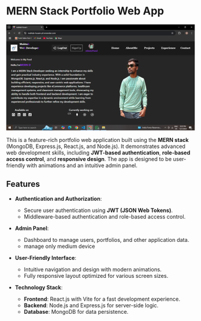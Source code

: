 # MERN Stack Portfolio Web App

![Project Preview](front_end/src/assets/portfolio-preview.png)

This is a feature-rich portfolio web application built using the **MERN stack** (MongoDB, Express.js, React.js, and Node.js). It demonstrates advanced web development skills, including **JWT-based authentication**, **role-based access control**, and **responsive design**. The app is designed to be user-friendly with animations and an intuitive admin panel.

## Features

- **Authentication and Authorization**:
  - Secure user authentication using **JWT (JSON Web Tokens)**.
  - Middleware-based authentication and role-based access control.

- **Admin Panel**:
  - Dashboard to manage users, portfolios, and other application data.
  - manage only medium device

- **User-Friendly Interface**:
  - Intuitive navigation and design with modern animations.
  - Fully responsive layout optimized for various screen sizes.

- **Technology Stack**:
  - **Frontend**: React.js with Vite for a fast development experience.
  - **Backend**: Node.js and Express.js for server-side logic.
  - **Database**: MongoDB for data persistence.




